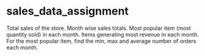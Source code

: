 # sales_data_assignment
Total sales of the store.
Month wise sales totals.
Most popular item (most quantity sold) in each month.
Items generating most revenue in each month.
For the most popular item, find the min, max and average number of orders each month.